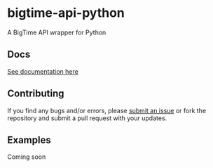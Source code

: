 # bigtime-api-python

A BigTime API wrapper for Python

## Docs

[See documentation here](bigtime-api-python/docs/)

## Contributing

If you find any bugs and/or errors, please [submit an issue](https://github.com/N3RM/bigtime-api-python/issues) or fork the repository
and submit a pull request with your updates.

## Examples

Coming soon
